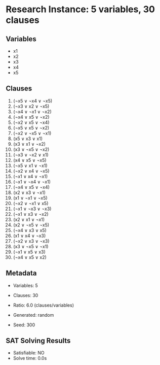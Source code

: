 # Research Instance: 5 variables, 30 clauses

## Variables
- x1
- x2
- x3
- x4
- x5

## Clauses
1. (¬x5 ∨ ¬x4 ∨ ¬x5)
2. (¬x3 ∨ x2 ∨ ¬x5)
3. (¬x4 ∨ ¬x1 ∨ ¬x2)
4. (¬x4 ∨ x5 ∨ ¬x2)
5. (¬x2 ∨ x5 ∨ ¬x4)
6. (¬x5 ∨ x5 ∨ ¬x2)
7. (¬x2 ∨ ¬x5 ∨ ¬x1)
8. (x5 ∨ x3 ∨ x1)
9. (x3 ∨ x1 ∨ ¬x2)
10. (x3 ∨ ¬x5 ∨ ¬x2)
11. (¬x3 ∨ ¬x2 ∨ x1)
12. (x4 ∨ x5 ∨ ¬x5)
13. (¬x5 ∨ x1 ∨ ¬x1)
14. (¬x2 ∨ x4 ∨ ¬x5)
15. (¬x1 ∨ x4 ∨ ¬x1)
16. (¬x1 ∨ ¬x4 ∨ ¬x1)
17. (¬x4 ∨ x5 ∨ ¬x4)
18. (x2 ∨ x3 ∨ ¬x1)
19. (x1 ∨ ¬x1 ∨ ¬x5)
20. (¬x2 ∨ ¬x1 ∨ x5)
21. (¬x1 ∨ ¬x3 ∨ ¬x3)
22. (¬x1 ∨ x3 ∨ ¬x2)
23. (x2 ∨ x1 ∨ ¬x1)
24. (x2 ∨ ¬x5 ∨ ¬x5)
25. (¬x4 ∨ x3 ∨ x5)
26. (x1 ∨ x4 ∨ ¬x3)
27. (¬x2 ∨ x3 ∨ ¬x3)
28. (x3 ∨ ¬x5 ∨ ¬x1)
29. (¬x1 ∨ x5 ∨ x3)
30. (¬x4 ∨ x5 ∨ x2)

## Metadata
- Variables: 5
- Clauses: 30
- Ratio: 6.0 (clauses/variables)
- Generated: random

- Seed: 300

## SAT Solving Results
- Satisfiable: NO
- Solve time: 0.0s